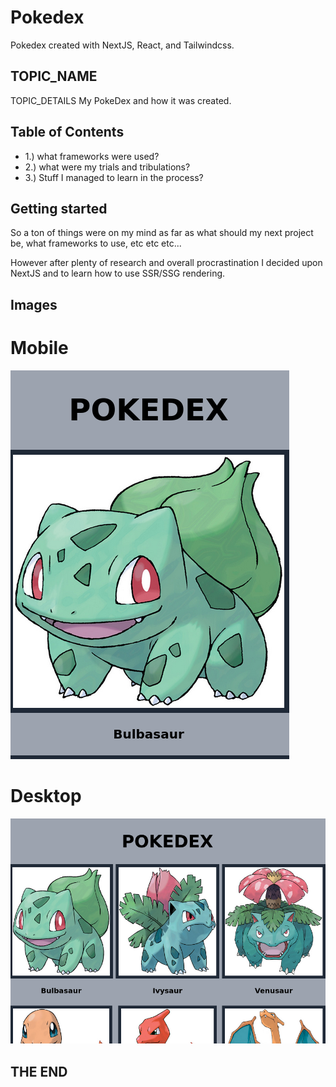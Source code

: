 # Pokedex
Pokedex created with NextJS, React, and Tailwindcss.

## TOPIC_NAME

TOPIC_DETAILS
My PokeDex and how it was created.

## Table of Contents
* 1.) what frameworks were used?
* 2.) what were my trials and tribulations?
* 3.) Stuff I managed to learn in the process?


## Getting started
So a ton of things were on my mind as far as what should my next project be, what frameworks to use, etc etc etc...

However after plenty of research and overall procrastination I decided upon NextJS and to learn how to use SSR/SSG rendering.



## Images

# Mobile 
<img
     src="https://github.com/SLAMboiGEENY/Pokedex/blob/827716f1146ee7e65de084ee0725e8675c719573/public/images/Pokedex-Mobile.png"
     alt="Pokedex Mobile Picture"
     width={600}
     height={400}
 />
 
 # Desktop
 <img
      src="https://github.com/SLAMboiGEENY/Pokedex/blob/827716f1146ee7e65de084ee0725e8675c719573/public/images/Pokedex-Desktop.png"
      alt="Pokedex Desktop Picture"
      width={600}
      height={600}
  />
  
  
  ## THE END
